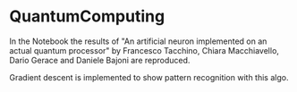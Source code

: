 # QuantumComputing

In the Notebook the results of "An artificial neuron implemented on an actual quantum processor" by 
Francesco Tacchino, Chiara Macchiavello, Dario Gerace and Daniele Bajoni
are reproduced. 

Gradient descent is implemented to show pattern recognition with this algo.
